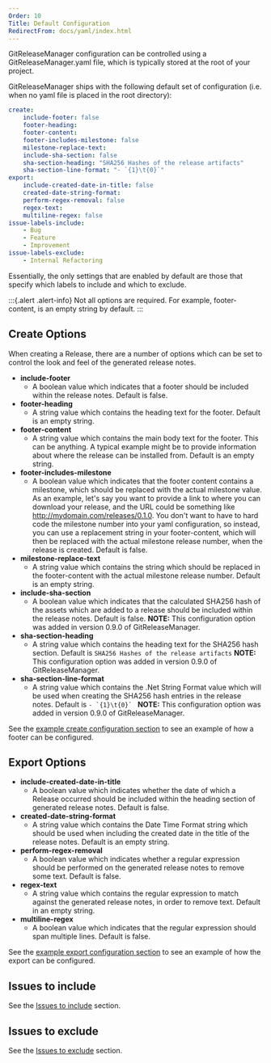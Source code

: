 ```yaml
---
Order: 10
Title: Default Configuration
RedirectFrom: docs/yaml/index.html
---
```


GitReleaseManager configuration can be controlled using a GitReleaseManager.yaml
file, which is typically stored at the root of your project.

GitReleaseManager ships with the following default set of configuration (i.e.
when no yaml file is placed in the root directory):

```yaml
create:
    include-footer: false
    footer-heading:
    footer-content:
    footer-includes-milestone: false
    milestone-replace-text:
    include-sha-section: false
    sha-section-heading: "SHA256 Hashes of the release artifacts"
    sha-section-line-format: "- `{1}\t{0}`"
export:
    include-created-date-in-title: false
    created-date-string-format:
    perform-regex-removal: false
    regex-text:
    multiline-regex: false
issue-labels-include:
    - Bug
    - Feature
    - Improvement
issue-labels-exclude:
    - Internal Refactoring
```

Essentially, the only settings that are enabled by default are those that
specify which labels to include and which to exclude.

:::{.alert .alert-info}
Not all options are required. For example, footer-content, is an empty string
by default.
:::

## Create Options

When creating a Release, there are a number of options which can be set to
control the look and feel of the generated release notes.

- **include-footer**
  - A boolean value which indicates that a footer should be included within the
        release notes. Default is false.
- **footer-heading**
  - A string value which contains the heading text for the footer. Default is
        an empty string.
- **footer-content**
  - A string value which contains the main body text for the footer. This can
        be anything. A typical example might be to provide information about where
        the release can be installed from. Default is an empty string.
- **footer-includes-milestone**
  - A boolean value which indicates that the footer content contains a
        milestone, which should be replaced with the actual milestone value. As an
        example, let's say you want to provide a link to where you can download your
        release, and the URL could be something like
        <http://mydomain.com/releases/0.1.0>. You don't want to have to hard code the
        milestone number into your yaml configuration, so instead, you can use a
        replacement string in your footer-content, which will then be replaced with
        the actual milestone release number, when the release is created. Default is
        false.
- **milestone-replace-text**
  - A string value which contains the string which should be replaced in the
        footer-content with the actual milestone release number. Default is an empty
        string.
- **include-sha-section**
  - A boolean value which indicates that the calculated SHA256 hash of the
        assets which are added to a release should be included within the release
        notes. Default is false. **NOTE:** This configuration option was added
        in version 0.9.0 of GitReleaseManager.
- **sha-section-heading**
  - A string value which contains the heading text for the SHA256 hash section.
        Default is `SHA256 Hashes of the release artifacts` **NOTE:** This
        configuration option was added
        in version 0.9.0 of GitReleaseManager.
- **sha-section-line-format**
  - A string value which contains the .Net String Format value which will be
        used when creating the SHA256 hash entries in the release notes.
        Default is ``- `{1}\t{0}` `` **NOTE:** This configuration option was added
        in version 0.9.0 of GitReleaseManager.

See the [example create configuration section](create-configuration) to see an
example of how a footer can be configured.

## Export Options

- **include-created-date-in-title**
  - A boolean value which indicates whether the date of which a Release occurred
        should be included within the heading section of generated release notes.
        Default is false.
- **created-date-string-format**
  - A string value which contains the Date Time Format string which should be
        used when including the created date in the title of the release notes.
        Default is an empty string.
- **perform-regex-removal**
  - A boolean value which indicates whether a regular expression should be
        performed on the generated release notes to remove some text. Default is
        false.
- **regex-text**
  - A string value which contains the regular expression to match against the
        generated release notes, in order to remove text. Default in an empty string.
- **multiline-regex**
  - A boolean value which indicates that the regular expression should span
        multiple lines. Default is false.

See the [example export configuration section](export-configuration) to see an
example of how the export can be configured.

## Issues to include

See the [Issues to include](include-issues) section.

## Issues to exclude

See the [Issues to exclude](exclude-issues) section.

